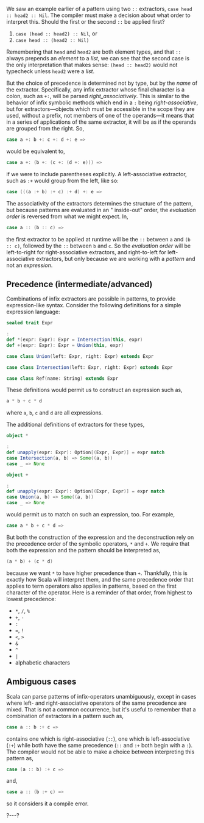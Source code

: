 We saw an example earlier of a pattern using two `::` extractors, `case head :: head2 :: Nil`. The compiler must make a
decision about what order to interpret this. Should the first or the second `::` be applied first?

1. `case (head :: head2) :: Nil`, or
2. `case head :: (head2 :: Nil)`

Remembering that `head` and `head2` are both element types, and that `::` always prepends an _element_ to a
_list_, we can see that the second case is the only interpretation that makes sense: `(head :: head2)` would not
typecheck unless `head2` were a _list_.

But the choice of precedence is determined not by type, but by the _name_ of the extractor. Specifically, any infix
extractor whose final character is a colon, such as `+:`, will be parsed _right_associatively_. This is similar to the
behavior of infix symbolic methods which end in a `:` being _right-associative_, but for extractors—objects which must
be accessible in the scope they are used, without a prefix, not members of one of the operands—it means that in a series
of applications of the same extractor, it will be as if the operands are grouped from the right. So,

```scala
case a +: b +: c +: d +: e =>
```

would be equivalent to,

```scala
case a +: (b +: (c +: (d +: e))) =>
```

if we were to include parentheses explicitly. A left-associative extractor, such as `:+` would group from the left, like
so:

```scala
case (((a :+ b) :+ c) :+ d) +: e =>
```

The associativity of the extractors determines the structure of the pattern, but because patterns are evaluated in an "
inside-out" order, the _evaluation order_ is reversed from what we might expect. In,

```scala
case a :: (b :: c) =>
```

the first extractor to be applied at runtime will be the `::` between `a` and `(b :: c)`, followed by the `::`
between `b` and `c`. So the _evaluation order_ will be left-to-right for right-associative extractors, and right-to-left
for left-associative extractors, but only because we are working with a _pattern_ and not an
_expression_.

## Precedence (intermediate/advanced)

Combinations of infix extractors are possible in patterns, to provide expression-like syntax. Consider the following
definitions for a simple expression language:

```scala
sealed trait Expr

:
def *(expr: Expr): Expr = Intersection(this, expr)
def +(expr: Expr): Expr = Union(this, expr)

case class Union(left: Expr, right: Expr) extends Expr

case class Intersection(left: Expr, right: Expr) extends Expr

case class Ref(name: String) extends Expr
```

These definitions would permit us to construct an expression such as,

```scala
a * b + c * d
```

where `a`, `b`, `c` and `d` are all expressions.

The additional definitions of extractors for these types,

```scala
object *

:
def unapply(expr: Expr): Option[(Expr, Expr)] = expr match
case Intersection(a, b) => Some((a, b))
case _ => None

object +

:
def unapply(expr: Expr): Option[(Expr, Expr)] = expr match
case Union(a, b) => Some((a, b))
case _ => None
```

would permit us to match on such an expression, too. For example,

```scala
case a * b + c * d =>
```

But both the construction of the expression and the deconstruction rely on the precedence order of the symbolic
operators, `*` and `+`. We require that both the expression and the pattern should be interpreted as,

```scala
(a * b) + (c * d)
```

because we want `*` to have higher precedence than `+`. Thankfully, this is exactly how Scala will interpret them, and
the same precedence order that applies to term operators also applies in patterns, based on the first character of the
operator. Here is a reminder of that order, from highest to lowest precedence:

- `*`, `/`, `%`
- `+`, `-`
- `:`
- `=`, `!`
- `<`, `>`
- `&`
- `^`
- `|`
- alphabetic characters

## Ambiguous cases

Scala can parse patterns of infix-operators unambiguously, except in cases where left- and right-associative operators
of the same precedence are mixed. That is not a common occurrence, but it's useful to remember that a combination of
extractors in a pattern such as,

```scala
case a :: b :+ c =>
```

contains one which is right-associative (`::`), one which is left-associative (`:+`) while both have the same
precedence (`::` and `:+` both begin with a `:`). The compiler would not be able to make a choice between interpreting
this pattern as,

```scala
case (a :: b) :+ c =>
```

and,

```scala
case a :: (b :+ c) =>
```

so it considers it a compile error.

?---?
